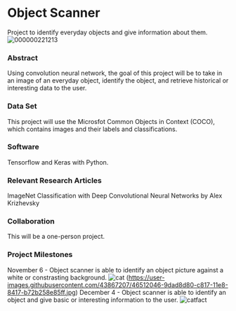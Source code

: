 # Object Scanner
Project to identify everyday objects and give information about them.  
![000000221213](https://user-images.githubusercontent.com/43867207/46512038-8d95ae00-c817-11e8-951e-70ef09b77d70.jpg)
### Abstract
Using convolution neural network, the goal of this project will be to take in an image of an everyday object, identify  the object, and retrieve historical or interesting data to the user. 
### Data Set
This project will use the Microsfot Common Objects in Context (COCO), which contains images and their labels and classifications. 
### Software
Tensorflow and Keras with Python. 
### Relevant Research Articles
ImageNet Classification with Deep Convolutional Neural Networks by Alex Krizhevsky
### Collaboration
This will be a one-person project. 
### Project Milestones
November 6 - Object scanner is able to identify an object picture against a white or constrasting background. 
![cat](https://user-images.githubusercontent.com/43867207/46512182-2cbaa580-c818-11e8-914e-72db95a77e75.png)
(https://user-images.githubusercontent.com/43867207/46512046-9dad8d80-c817-11e8-8417-b72b258e85ff.jpg)
December 4 - Object scanner is able to identify an object and give basic or interesting information to the user. 
![catfact](https://user-images.githubusercontent.com/43867207/46512185-2debd280-c818-11e8-8d4d-947bf4570168.png)

